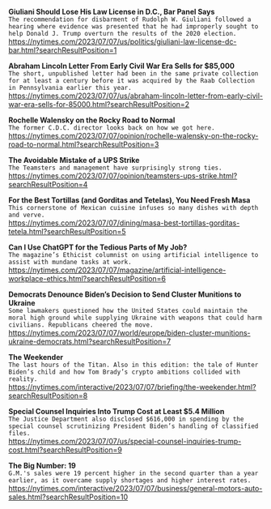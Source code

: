 **Giuliani Should Lose His Law License in D.C., Bar Panel Says**\
`The recommendation for disbarment of Rudolph W. Giuliani followed a hearing where evidence was presented that he had improperly sought to help Donald J. Trump overturn the results of the 2020 election.`\
https://nytimes.com/2023/07/07/us/politics/giuliani-law-license-dc-bar.html?searchResultPosition=1

**Abraham Lincoln Letter From Early Civil War Era Sells for $85,000**\
`The short, unpublished letter had been in the same private collection for at least a century before it was acquired by the Raab Collection in Pennsylvania earlier this year.`\
https://nytimes.com/2023/07/07/us/abraham-lincoln-letter-from-early-civil-war-era-sells-for-85000.html?searchResultPosition=2

**Rochelle Walensky on the Rocky Road to Normal**\
`The former C.D.C. director looks back on how we got here.`\
https://nytimes.com/2023/07/07/opinion/rochelle-walensky-on-the-rocky-road-to-normal.html?searchResultPosition=3

**The Avoidable Mistake of a UPS Strike**\
`The Teamsters and management have surprisingly strong ties.`\
https://nytimes.com/2023/07/07/opinion/teamsters-ups-strike.html?searchResultPosition=4

**For the Best Tortillas (and Gorditas and Tetelas), You Need Fresh Masa**\
`This cornerstone of Mexican cuisine infuses so many dishes with depth and verve.`\
https://nytimes.com/2023/07/07/dining/masa-best-tortillas-gorditas-tetela.html?searchResultPosition=5

**Can I Use ChatGPT for the Tedious Parts of My Job?**\
`The magazine’s Ethicist columnist on using artificial intelligence to assist with mundane tasks at work.`\
https://nytimes.com/2023/07/07/magazine/artificial-intelligence-workplace-ethics.html?searchResultPosition=6

**Democrats Denounce Biden’s Decision to Send Cluster Munitions to Ukraine**\
`Some lawmakers questioned how the United States could maintain the moral high ground while supplying Ukraine with weapons that could harm civilians. Republicans cheered the move.`\
https://nytimes.com/2023/07/07/world/europe/biden-cluster-munitions-ukraine-democrats.html?searchResultPosition=7

**The Weekender**\
`The last hours of the Titan. Also in this edition: the tale of Hunter Biden’s child and how Tom Brady’s crypto ambitions collided with reality.`\
https://nytimes.com/interactive/2023/07/07/briefing/the-weekender.html?searchResultPosition=8

**Special Counsel Inquiries Into Trump Cost at Least $5.4 Million**\
`The Justice Department also disclosed $616,000 in spending by the special counsel scrutinizing President Biden’s handling of classified files.`\
https://nytimes.com/2023/07/07/us/special-counsel-inquiries-trump-cost.html?searchResultPosition=9

**The Big Number: 19**\
`G.M.'s sales were 19 percent higher in the second quarter than a year earlier, as it overcame supply shortages and higher interest rates.`\
https://nytimes.com/interactive/2023/07/07/business/general-motors-auto-sales.html?searchResultPosition=10

